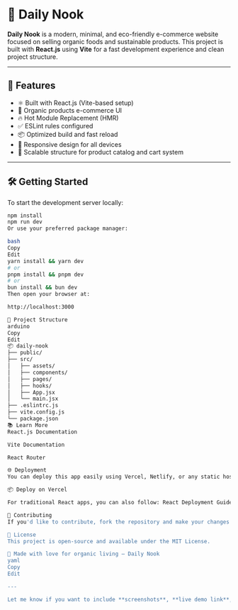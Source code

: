 
# 🌿 Daily Nook

**Daily Nook** is a modern, minimal, and eco-friendly e-commerce website focused on selling organic foods and sustainable products. This project is built with **React.js** using **Vite** for a fast development experience and clean project structure.

---

## 🚀 Features

- ⚛️ Built with React.js (Vite-based setup)
- 🌱 Organic products e-commerce UI
- 🔥 Hot Module Replacement (HMR)
- ✅ ESLint rules configured
- 📦 Optimized build and fast reload
- 📱 Responsive design for all devices
- 🛒 Scalable structure for product catalog and cart system

---

## 🛠️ Getting Started

To start the development server locally:

```bash
npm install
npm run dev
Or use your preferred package manager:

bash
Copy
Edit
yarn install && yarn dev
# or
pnpm install && pnpm dev
# or
bun install && bun dev
Then open your browser at:

http://localhost:3000

📁 Project Structure
arduino
Copy
Edit
📦 daily-nook
├── public/
├── src/
│   ├── assets/
│   ├── components/
│   ├── pages/
│   ├── hooks/
│   ├── App.jsx
│   └── main.jsx
├── .eslintrc.js
├── vite.config.js
└── package.json
📚 Learn More
React.js Documentation

Vite Documentation

React Router

🌐 Deployment
You can deploy this app easily using Vercel, Netlify, or any static hosting provider.

📦 Deploy on Vercel

For traditional React apps, you can also follow: React Deployment Guide

🙌 Contributing
If you'd like to contribute, fork the repository and make your changes! PRs are welcome.

📄 License
This project is open-source and available under the MIT License.

💚 Made with love for organic living — Daily Nook
yaml
Copy
Edit

---

Let me know if you want to include **screenshots**, **live demo link**, or **API instructions** too.







